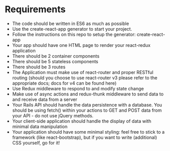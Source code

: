 # Requirements
- The code should be written in ES6 as much as possible
- Use the create-react-app generator to start your project.
- Follow the instructions on this repo to setup the generator: create-react-app
- Your app should have one HTML page to render your react-redux application
- There should be 2 container components
- There should be 5 stateless components
- There should be 3 routes
- The Application must make use of react-router and proper RESTful routing (should you choose to use react-router v3 please refer to the appropriate docs; docs for v4 can be found here)
- Use Redux middleware to respond to and modify state change
- Make use of async actions and redux-thunk middleware to send data to and receive data from a server
- Your Rails API should handle the data persistence with a database. You should be using fetch() within your actions to GET and POST data from your API - do not use jQuery methods.
- Your client-side application should handle the display of data with minimal data manipulation
- Your application should have some minimal styling: feel free to stick to a framework (like react-bootstrap), but if you want to write (additional) CSS yourself, go for it!